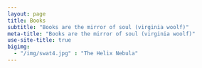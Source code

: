 ```yaml
---
layout: page
title: Books
subtitle: "Books are the mirror of soul (virginia woolf)"
meta-title: "Books are the mirror of soul (virginia woolf)"
use-site-title: true
bigimg:
  - "/img/swat4.jpg" : "The Helix Nebula"
---
```

<script type="text/javascript" src="https://free-hit-counters.net/count/1xg8"></script><br>
